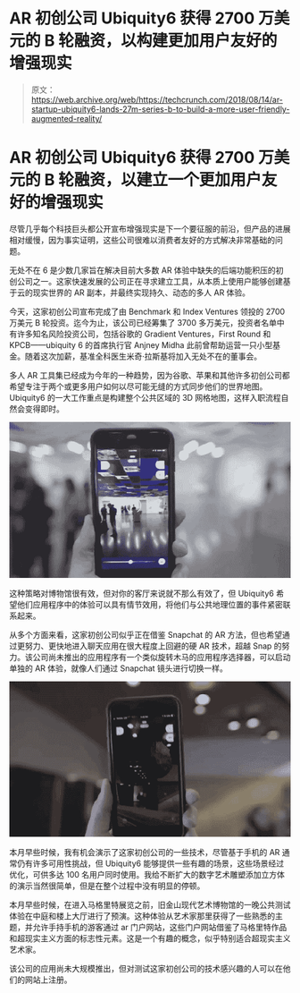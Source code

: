 # AR 初创公司 Ubiquity6 获得 2700 万美元的 B 轮融资，以构建更加用户友好的增强现实 

> 原文：<https://web.archive.org/web/https://techcrunch.com/2018/08/14/ar-startup-ubiquity6-lands-27m-series-b-to-build-a-more-user-friendly-augmented-reality/>

# AR 初创公司 Ubiquity6 获得 2700 万美元的 B 轮融资，以建立一个更加用户友好的增强现实

尽管几乎每个科技巨头都公开宣布增强现实是下一个要征服的前沿，但产品的进展相对缓慢，因为事实证明，这些公司很难以消费者友好的方式解决非常基础的问题。

无处不在 6 是少数几家旨在解决目前大多数 AR 体验中缺失的后端功能积压的初创公司之一。这家快速发展的公司正在寻求建立工具，从本质上使用户能够创建基于云的现实世界的 AR 副本，并最终实现持久、动态的多人 AR 体验。

今天，这家初创公司宣布完成了由 Benchmark 和 Index Ventures 领投的 2700 万美元 B 轮投资。迄今为止，该公司已经筹集了 3700 多万美元，投资者名单中有许多知名风险投资公司，包括谷歌的 Gradient Ventures，First Round 和 KPCB——ubiquity 6 的首席执行官 Anjney Midha 此前曾帮助运营一只小型基金。随着这次加薪，基准全科医生米奇·拉斯基将加入无处不在的董事会。

多人 AR 工具集已经成为今年的一种趋势，因为谷歌、苹果和其他许多初创公司都希望专注于两个或更多用户如何以尽可能无缝的方式同步他们的世界地图。Ubiquity6 的一大工作重点是构建整个公共区域的 3D 网格地图，这样入职流程自然会变得即时。

![](img/044745f8b82476aeef2f074bf90bbeef.png)

这种策略对博物馆很有效，但对你的客厅来说就不那么有效了，但 Ubiquity6 希望他们应用程序中的体验可以具有情节效用，将他们与公共地理位置的事件紧密联系起来。

从多个方面来看，这家初创公司似乎正在借鉴 Snapchat 的 AR 方法，但也希望通过更努力、更快地进入聊天应用在很大程度上回避的硬 AR 技术，超越 Snap 的努力。该公司尚未推出的应用程序有一个类似旋转木马的应用程序选择器，可以启动单独的 AR 体验，就像人们通过 Snapchat 镜头进行切换一样。

![](img/b7eb528c5f37317f43d5e2402f91074e.png)

本月早些时候，我有机会演示了这家初创公司的一些技术，尽管基于手机的 AR 通常仍有许多可用性挑战，但 Ubiquity6 能够提供一些有趣的场景，这些场景经过优化，可供多达 100 名用户同时使用。我给不断扩大的数字艺术雕塑添加立方体的演示当然很简单，但是在整个过程中没有明显的停顿。

本月早些时候，在进入马格里特展览之前，旧金山现代艺术博物馆的一晚公共测试体验在中庭和楼上大厅进行了预演。这种体验从艺术家那里获得了一些熟悉的主题，并允许手持手机的游客通过 ar 门户网站，这些门户网站借鉴了马格里特作品和超现实主义方面的标志性元素。这是一个有趣的概念，似乎特别适合超现实主义艺术家。

该公司的应用尚未大规模推出，但对测试这家初创公司的技术感兴趣的人可以在他们的网站上注册。